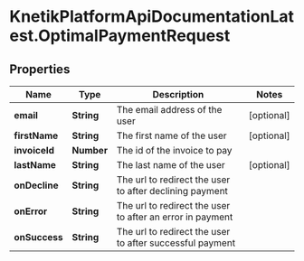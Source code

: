 # KnetikPlatformApiDocumentationLatest.OptimalPaymentRequest

## Properties
Name | Type | Description | Notes
------------ | ------------- | ------------- | -------------
**email** | **String** | The email address of the user | [optional] 
**firstName** | **String** | The first name of the user | [optional] 
**invoiceId** | **Number** | The id of the invoice to pay | 
**lastName** | **String** | The last name of the user | [optional] 
**onDecline** | **String** | The url to redirect the user to after declining payment | 
**onError** | **String** | The url to redirect the user to after an error in payment | 
**onSuccess** | **String** | The url to redirect the user to after successful payment | 


